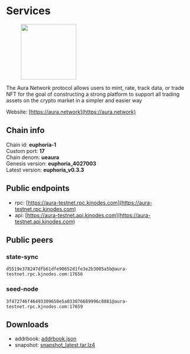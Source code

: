 # Services

<figure><img src="https://raw.githubusercontent.com/kj89/testnet_manuals/main/pingpub/logos/aura.png" width="150" alt=""><figcaption></figcaption></figure>

The Aura Network protocol allows users to mint, rate, track data,  or trade NFT for the goal of constructing a strong platform to  support all trading assets on the crypto market in a simpler and easier way

Website: [https://aura.network](https://aura.network)

## Chain info

Chain id: **euphoria-1**\
Custom port: **17**\
Chain denom: **ueaura**\
Genesis version: **euphoria_4027003**\
Latest version: **euphoria_v0.3.3**

## Public endpoints

* rpc: [https://aura-testnet.rpc.kjnodes.com](https://aura-testnet.rpc.kjnodes.com)
* api: [https://aura-testnet.api.kjnodes.com](https://aura-testnet.api.kjnodes.com)

## Public peers

### state-sync

```
d5519e378247dfb61dfe90652d1fe3e2b3005a5b@aura-testnet.rpc.kjnodes.com:17656
```

### seed-node

```
3f472746f46493309650e5a033076689996c8881@aura-testnet.rpc.kjnodes.com:17659
```


## Downloads

* addrbook: [addrbook.json](https://snapshots.kjnodes.com/aura-testnet/addrbook.json)
* snapshot: [snapshot_latest.tar.lz4](https://snapshots.kjnodes.com/aura-testnet/snapshot\_latest.tar.lz4)
